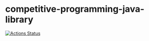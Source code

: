 # competitive-programming-java-library
[![Actions Status](https://github.com/shun0923/competitive-programming-java-library/workflows/verify/badge.svg)](https://github.com/shun0923/competitive-programming-java-library/actions)
